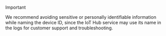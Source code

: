 > [!IMPORTANT]
> We recommend avoiding sensitive or personally identifiable information while naming the device ID, since the IoT Hub service may use its name in the logs for customer support and troubleshooting.
>